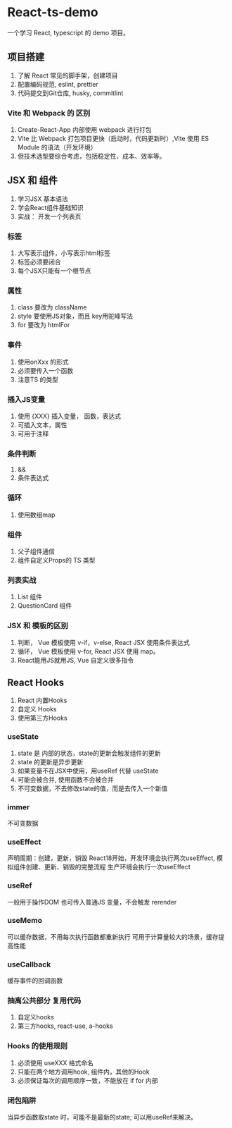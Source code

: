 # React-ts-demo
一个学习 React, typescript 的 demo 项目。

## 项目搭建
1. 了解 React 常见的脚手架，创建项目
2. 配置编码规范, eslint, prettier
3. 代码提交到Git仓库, husky, commitlint

### Vite 和 Webpack 的 区别
1. Create-React-App 内部使用 webpack 进行打包
2. Vite 比 Webpack 打包项目更快（启动时，代码更新时）,Vite 使用 ES Module 的语法（开发环境）
3. 但技术选型要综合考虑，包括稳定性、成本、效率等。

## JSX 和 组件
1. 学习JSX 基本语法
2. 学会React组件基础知识
3. 实战： 开发一个列表页

### 标签
1. 大写表示组件，小写表示html标签
2. 标签必须要闭合
3. 每个JSX只能有一个根节点
   
### 属性
1. class 要改为 className
2. style 要使用JS对象，而且 key用驼峰写法
3. for 要改为 htmlFor

### 事件
1. 使用onXxx 的形式
2. 必须要传入一个函数
3. 注意TS 的类型

### 插入JS变量
1. 使用 {XXX} 插入变量， 函数，表达式
2. 可插入文本，属性
3. 可用于注释

### 条件判断
1. &&
2. 条件表达式

### 循环
1. 使用数组map

### 组件
1. 父子组件通信
2. 组件自定义Props的 TS 类型 

### 列表实战
1. List 组件
2. QuestionCard 组件


### JSX 和 模板的区别
1. 判断， Vue 模板使用 v-if，v-else,  React JSX 使用条件表达式
2. 循环， Vue 模板使用 v-for, React JSX 使用 map。
3. React能用JS就用JS, Vue 自定义很多指令


## React Hooks
1. React 内置Hooks
2. 自定义 Hooks
3. 使用第三方Hooks


### useState
1. state 是 内部的状态，state的更新会触发组件的更新
2. state 的更新是异步更新
3. 如果变量不在JSX中使用，用useRef 代替 useState
4. 可能会被合并, 使用函数不会被合并
5. 不可变数据，不去修改state的值，而是去传入一个新值

### immer
不可变数据


### useEffect
声明周期：创建，更新，销毁
React18开始，开发环境会执行两次useEffect, 模拟组件创建、更新、销毁的完整流程
生产环境会执行一次useEffect

### useRef
一般用于操作DOM
也可传入普通JS 变量，不会触发 rerender

### useMemo
可以缓存数据，不用每次执行函数都重新执行
可用于计算量较大的场景，缓存提高性能

### useCallback
缓存事件的回调函数

### 抽离公共部分 复用代码
1. 自定义hooks
2. 第三方hooks, react-use, a-hooks

### Hooks 的使用规则
1. 必须使用 useXXX 格式命名
2. 只能在两个地方调用hook, 组件内，其他的Hook
3. 必须保证每次的调用顺序一致，不能放在 if for 内部

### 闭包陷阱
当异步函数取state 时，可能不是最新的state;
可以用useRef来解决。